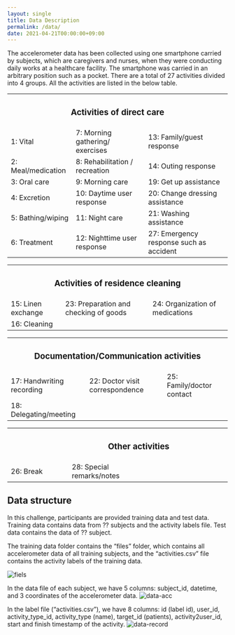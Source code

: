 ```yaml
---
layout: single
title: Data Description
permalink: /data/
date: 2021-04-21T00:00:00+09:00
---
```

The accelerometer data has been collected using one smartphone carried by subjects, which are caregivers and nurses, when they were conducting daily works at a healthcare facility. The smartphone was carried in an arbitrary position such as a pocket. There are a total of 27 activities divided into 4 groups. All the activities are listed in the below table.

<table>
  <tr>
    <th colspan=3 style="text-align: center"><h3>Activities of direct care</h3></th>
  </tr>
  <tr>
    <td>1: Vital</td>
    <td>7: Morning gathering/ exercises</td>
    <td>13: Family/guest response</td>
  </tr>
  <tr>
    <td>2: Meal/medication</td>
    <td>8: Rehabilitation / recreation</td>
    <td>14: Outing response</td>
  </tr>
  <tr>
    <td>3: Oral care</td>
    <td>9: Morning care</td>
    <td>19: Get up assistance</td>
  </tr>
  <tr>
    <td>4: Excretion</td>
    <td>10: Daytime user response</td>
    <td>20: Change dressing assistance</td>
  </tr>
  <tr>
    <td>5: Bathing/wiping</td>
    <td>11: Night care</td>
    <td>21: Washing assistance</td>
  </tr>
  <tr>
    <td>6: Treatment</td>
    <td>12: Nighttime user response</td>
    <td>27: Emergency response such as accident</td>
  </tr>
</table>


<table>
  <tr>
    <th colspan=3 style="text-align: center"><h3>Activities of residence cleaning</h3></th>
  </tr>
  <tr>
    <td>15: Linen exchange</td>
    <td>23: Preparation and checking of goods</td>
    <td>24: Organization of medications</td>
  </tr>
  <tr>
    <td>16: Cleaning</td>
    <td></td>
    <td></td>
  </tr>
</table>
<table>
  <tr>
    <th colspan=3 style="text-align: center"><h3>Documentation/Communication activities</h3></th>
  </tr>
  <tr>
    <td>17: Handwriting recording</td>
    <td>22: Doctor visit correspondence</td>
    <td>25: Family/doctor contact</td>
  </tr>
  <tr>
    <td>18: Delegating/meeting</td>
    <td></td>
    <td></td>
  </tr>
</table>
<table>
  <tr>
    <th colspan=3 style="text-align: center"><h3>Other activities</h3></th>
  </tr>
  <tr>
    <td>26: Break　　　　　</td>
    <td>28: Special remarks/notes　　　　　</td>
    <td>　　　　　　　　　　　　　　　</td>
  </tr>
</table>


## Data structure
In this challenge, participants are provided training data and test data. Training data contains data from ?? subjects and the activity labels file. Test data contains the data of ?? subject.

The training data folder contains the “files” folder, which contains all accelerometer data of all training subjects, and the “activities.csv” file contains the activity labels of the training data.

![fiels](/nurse2021/assets/files.png)

In the data file of each subject, we have 5 columns: subject_id, datetime, and 3 coordinates of the accelerometer data.
![data-acc](/nurse2021/assets/data-acc.png)

In the label file (“activities.csv”), we have 8 columns: id (label id), user_id, activity_type_id, activity_type (name), target_id (patients), activity2user_id, start and finish timestamp of the activity.
![data-record](/nurse2021/assets/data-record.png)

